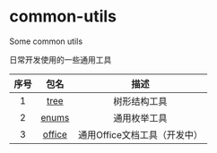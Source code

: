 # common-utils
Some common utils

日常开发使用的一些通用工具 


 |  序号  |  包名  |  描述  |
 | :---: | :---: | :---: |
 | 1 | [tree](./src/main/java/com/typeng/utils/tree) |  树形结构工具 |
 | 2 | [enums](./src/main/java/com/typeng/utils/enums) |  通用枚举工具 |
 | 3 | [office](./src/main/java/com/typeng/utils/office) |  通用Office文档工具（开发中） |
